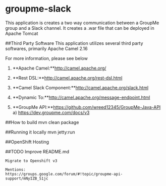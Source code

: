 # groupme-slack

This application is creates a two way communication between a GroupMe group and a Slack channel.
It creates a .war file that can be deployed in Apache Tomcat


##Third Party Software
This application utilizes several third party softwares, primarily Apache Camel 2.16

For more information, please see below
 
1. **Apache Camel:**http://camel.apache.org/

  1. **Rest DSL:**http://camel.apache.org/rest-dsl.html

  2. **Camel Slack Component:**http://camel.apache.org/slack.html

  3. **Dynamic To:**http://camel.apache.org/message-endpoint.html

2. **GroupMe API:**https://github.com/wreed12345/GroupMe-Java-API
	a) https://dev.groupme.com/docs/v3

##How to build 
	mvn clean package

##Running it locally
	mvn jetty:run

##OpenShift Hosting

##TODO
	Improve README.md 
	
	Migrate to Openshift v3
	
	Mentions:
	https://groups.google.com/forum/#!topic/groupme-api-support/mNyIZB_S1jc


